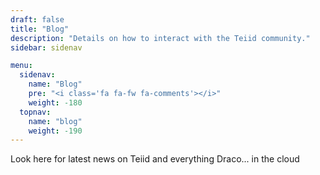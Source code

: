 ```yaml
---
draft: false
title: "Blog"
description: "Details on how to interact with the Teiid community."
sidebar: sidenav

menu:
  sidenav:
    name: "Blog"
    pre: "<i class='fa fa-fw fa-comments'></i>"
    weight: -180
  topnav:
    name: "blog"
    weight: -190
---
```



Look here <TBD> for latest news on Teiid and everything Draco... in the cloud